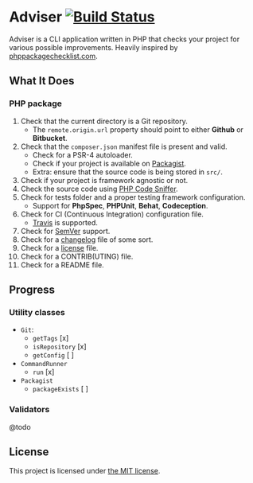 # Adviser [![Build Status](https://travis-ci.org/bound1ess/adviser.svg?branch=master)](https://travis-ci.org/bound1ess/adviser)

Adviser is a CLI application written in PHP that checks your project for various possible improvements. Heavily inspired by [phppackagechecklist.com](http://phppackagechecklist.com).

## What It Does

### PHP package

1. Check that the current directory is a Git repository.
    - The `remote.origin.url` property should point to either **Github** or **Bitbucket**.
2. Check that the `composer.json` manifest file is present and valid.
    - Check for a PSR-4 autoloader.
    - Check if your project is available on [Packagist](https://packagist.org).
    - Extra: ensure that the source code is being stored in `src/`.
3. Check if your project is framework agnostic or not.
4. Check the source code using [PHP Code Sniffer](https://github.com/squizlabs/PHP_CodeSniffer).
5. Check for tests folder and a proper testing framework configuration.
    - Support for **PhpSpec**, **PHPUnit**, **Behat**, **Codeception**.
6. Check for CI (Continuous Integration) configuration file.
    - [Travis](https://travis-ci.org) is supported.
7. Check for [SemVer](http://semver.org) support.
8. Check for a [changelog](http://keepachangelog.com) file of some sort.
9. Check for a [license](http://choosealicense.com) file.
10. Check for a CONTRIB(UTING) file.
11. Check for a README file.

## Progress

### Utility classes

- `Git`:
    - `getTags` [x]
    - `isRepository` [x]
    - `getConfig` [ ]
- `CommandRunner`
    - `run` [x]
- `Packagist`
    - `packageExists` [ ]

### Validators

@todo

## License

This project is licensed under [the MIT license](https://github.com/bound1ess/adviser/blob/master/LICENSE).
